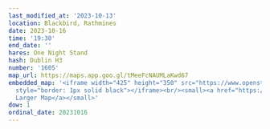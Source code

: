 ```yaml
---
last_modified_at: '2023-10-13'
location: Blackbird, Rathmines
date: 2023-10-16
time: '19:30'
end_date: ''
hares: One Night Stand
hash: Dublin H3
number: '1605'
map_url: https://maps.app.goo.gl/tMeeFcNAUMLaKwd67
embedded_map: '<iframe width="425" height="350" src="https://www.openstreetmap.org/export/embed.html?bbox=-6.266179382801057%2C53.326221112241555%2C-6.263746619224548%2C53.32751708726767&amp;layer=mapnik&amp;marker=53.32686910467537%2C-6.264963001012802"
  style="border: 1px solid black"></iframe><br/><small><a href="https://www.openstreetmap.org/?mlat=53.32687&amp;mlon=-6.26496#map=19/53.32687/-6.26496">View
  Larger Map</a></small>'
dow: 1
ordinal_date: 20231016
---
```


